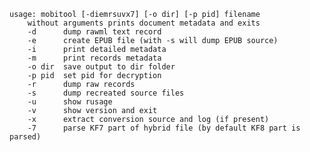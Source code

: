     usage: mobitool [-diemrsuvx7] [-o dir] [-p pid] filename
        without arguments prints document metadata and exits
        -d      dump rawml text record
        -e      create EPUB file (with -s will dump EPUB source)
        -i      print detailed metadata
        -m      print records metadata
        -o dir  save output to dir folder
        -p pid  set pid for decryption
        -r      dump raw records
        -s      dump recreated source files
        -u      show rusage
        -v      show version and exit
        -x      extract conversion source and log (if present)
        -7      parse KF7 part of hybrid file (by default KF8 part is parsed)